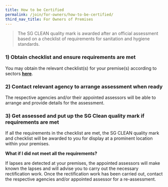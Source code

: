 ```yaml
---
title: How to be Certified
permalink: /join/for-owners/how-to-be-certified/
third_nav_title: For Owners of Premises
---
```


<Insert banner image>
  

> The SG CLEAN quality mark is awarded after an official assessment based on a checklist of requirements for sanitation and hygiene standards. <br>


### 1) Obtain checklist and ensure requirements are met

You may obtain the relevant checklist(s) for your premise(s) according to sectors **[here](../assessments)**.

### 2) Contact relevant agency to arrange assessment when ready

The respective agencies and/or their appointed assessors will be able to arrange and provide details for the assessment.

### 3) Get assessed and put up the SG Clean quality mark if requirements are met

If all the requirements in the checklist are met, the SG CLEAN quality mark and checklist will be awarded to you for display at a prominent location within your premises.

**What if I did not meet all the requirements?** 

If lapses are detected at your premises, the appointed assessors will make known the lapses and will advise you to carry out the necessary rectification work. Once the rectification work has been carried out, contact the respective agencies and/or appointed assessor for a re-assessment. 
